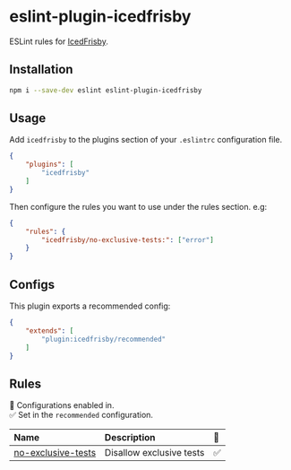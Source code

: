 # eslint-plugin-icedfrisby

ESLint rules for [IcedFrisby](https://github.com/IcedFrisby/IcedFrisby).

## Installation

```sh
npm i --save-dev eslint eslint-plugin-icedfrisby
```

## Usage

Add `icedfrisby` to the plugins section of your `.eslintrc` configuration file.

```json
{
    "plugins": [
        "icedfrisby"
    ]
}
```

Then configure the rules you want to use under the rules section. e.g:

```json
{
    "rules": {
        "icedfrisby/no-exclusive-tests:": ["error"]
    }
}
```

## Configs

This plugin exports a recommended config:

```json
{
    "extends": [
        "plugin:icedfrisby/recommended"
    ]
}
```

## Rules

<!-- begin auto-generated rules list -->

💼 Configurations enabled in.\
✅ Set in the `recommended` configuration.

| Name                                                   | Description              | 💼 |
| :----------------------------------------------------- | :----------------------- | :- |
| [no-exclusive-tests](docs/rules/no-exclusive-tests.md) | Disallow exclusive tests | ✅  |

<!-- end auto-generated rules list -->
